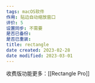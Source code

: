 ```yaml
---
tags: macOS软件
作用: 贴边自动缩放窗口
评价: 5
设置同步: 不需要
是否已备份:
是否已重装:
title: rectangle
date created: 2023-02-28
date modified: 2023-03-01
---
```

收费版功能更多：[[Rectangle Pro]]
